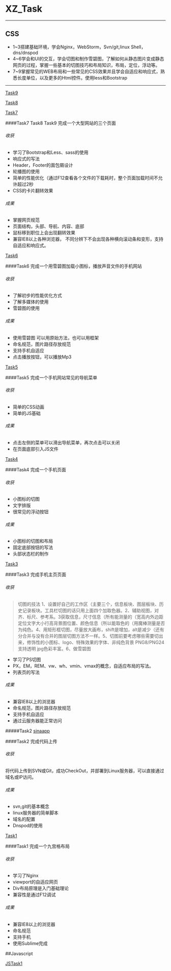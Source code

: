 # XZ_Task
***
## CSS

- 1~3搭建基础环境，学会Nginx，WebStorm，Svn/git,linux Shell，dns/dnspod	
- 4~6学会和UI的交互，学会切图和制作雪碧图，了解如何从静态图片变成静态网页的过程，掌握一些基本的切图技巧和布局知识，布局，定位，浮动等。	
- 7~9掌握常见的WEB布局和一些常见的CSS效果并且学会自适应和响应式，熟悉长度单位，以及更多的Html控件。使用less和Bootstrap
 
***

[Task9](http://jamieyao.github.io/XZ_Task/task9.html)

[Task8](http://jamieyao.github.io/XZ_Task/task8.html)

[Task7](http://jamieyao.github.io/XZ_Task/task7.html)

####Task7 Task8 Task9 完成一个大型网站的三个页面
###### 收获
- 学习了Bootstrap和Less、sass的使用
- 响应式的写法
- Header，Footer的面包屑设计
- 轮播图的使用 
- 简单的性能优化（通过F12查看各个文件的下载耗时，整个页面加载时间不允许超过2秒
- CSS的卡片翻转效果

###### 成果
- 掌握网页规范
- 页面结构，头部、导航、内容、底部
- 鼠标移到职位上会出现翻转效果
- 兼容IE8以上各种浏览器， 不同分辨下不会出现各种横向滚动条和变形，支持自适应和响应式。

[Task6](http://jamieyao.github.io/XZ_Task/task6.html)

####Task6 完成一个用雪碧图加载小图标，播放声音文件的手机网站
###### 收获
- 了解初步的性能优化方式
- 了解多媒体的使用
- 雪碧图的使用   

###### 成果
- 使用雪碧图 可以用原始方法，也可以用框架
- 命名规范，图片路径存放规范
- 支持手机自适应
- 点击播放按钮，可以播放Mp3

[Task5](http://jamieyao.github.io/XZ_Task/task5.html)

####Task5 完成一个手机网站常见的导航菜单
###### 收获
- 简单的CSS动画
- 简单的JS基础

###### 成果
- 点击左侧的菜单可以滑出导航菜单，再次点击可以关闭
- 在页面底部引入JS文件

[Task4](http://jamieyao.github.io/XZ_Task/task4.html)

####Task4 完成一个手机页面
###### 收获
- 小图标的切图
- 文字排版
- 很常见的浮动按钮

###### 成果
- 小图标的切图和布局
- 固定底部按钮的写法
- 头部状态栏的制作     

[Task3](http://jamieyao.github.io/XZ_Task/task3.html)

####Task3 完成手机主页页面
###### 收获
> 切图的技法
1、设置好自己的工作区（主要三个，信息板块、图层板块、历史记录板块。工具栏切图的话只用上面四个加取色器。2、辅助视图，对齐、标尺、参考系。3获取信息，尺寸信息（所有能测量的（宽高内外边距定位文字大小行高背景图位置、颜色信息（所以能取色的（用魔棒测量是否为纯色。4、用矩形框切图，尽量放大画布，shift是增加，alt是减少（还有分合并与没有合并的图层切图方法不一样。5、切图前要考虑哪些需要切出来，修饰性的小图标、logo、特殊效果的字体、非纯色背景 PNG8/PNG24支持透明 jpg色彩丰富。6、做雪碧图

- 学习了PS切图
- PX，EM，REM、vw、wh、vmin、vmax的概念，自适应布局的写法。
- 列表页的写法 

###### 成果
- 兼容IE8以上的浏览器
- 命名规范，图片路径存放规范
- 支持手机自适应
- 通过云服务器能正常访问

#####Task2
[sinaapp](http://yao66.sinaapp.com)

####Task2 完成代码上传
###### 收获
将代码上传到SVN或Git，成功CheckOut，并部署到Linux服务器，可以直接通过域名或IP访问。

###### 成果
 - svn,git的基本概念                        
 - linux服务器的简单脚本            
 - 域名的配置     
 - Dnspod的使用  

[Task1](http://jamieyao.github.io/XZ_Task/task1.html)

####Task1 完成一个九宫格布局
###### 收获
- 学习了Nginx
- viewport的自适应网页
- Div布局原理是入门基础理论
- 兼容性是通过F12调试

###### 成果
- 兼容IE8以上的浏览器
- 命名规范
- 支持手机
- 使用Sublime完成

##Javascript

[JSTask1](http://jamieyao.github.io/XZ_Task/JStask1.html)
